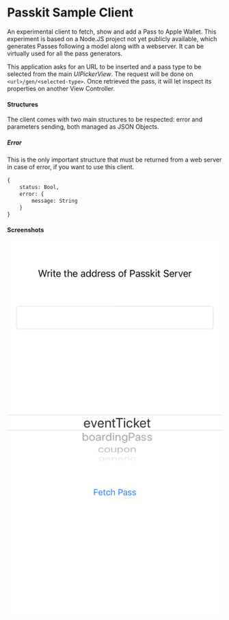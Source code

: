 # Passkit Sample Client

An experimental client to fetch, show and add a Pass to Apple Wallet.
This experiment is based on a Node.JS project not yet publicly available, which generates Passes following a model along with a webserver.
It can be virtually used for all the pass generators. 

This application asks for an URL to be inserted and a pass type to be selected from the main *UIPickerView*.
The request will be done on `<url>/gen/<selected-type>`.
Once retrieved the pass, it will let inspect its properties on another View Controller.

#### Structures

The client comes with two main structures to be respected: error and parameters sending, both managed as JSON Objects.

##### Error
This is the only important structure that must be returned from a web server in case of error, if you want to use this client.
```
{
	status: Bool,
    error: {
    	message: String
    }
}
```


#### Screenshots

![Screenshot](img/screen.png)
